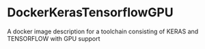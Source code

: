 # DockerKerasTensorflowGPU
A docker image description for a toolchain consisting of KERAS and TENSORFLOW with GPU support
